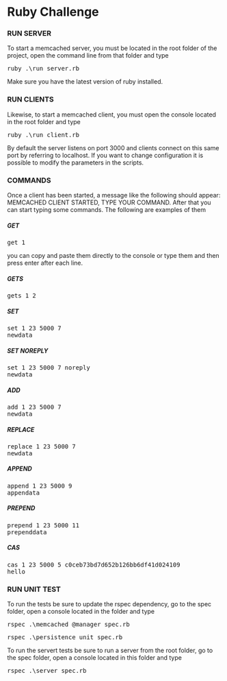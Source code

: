 # Ruby Challenge

### RUN SERVER

To start a memcached server, you must be located in the root folder of the project, open the command line from that folder and type

<pre>
ruby .\run_server.rb</pre>

Make sure you have the latest version of ruby installed.

### RUN CLIENTS

Likewise, to start a memcached client, you must open the console located in the root folder and type

<pre>
ruby .\run_client.rb</pre>

By default the server listens on port 3000 and clients connect on this same port by referring to localhost. If you want to change configuration it is possible to modify the parameters in the scripts.

### COMMANDS

Once a client has been started, a message like the following should appear: MEMCACHED CLIENT STARTED, TYPE YOUR COMMAND. After that you can start typing some commands. The following are examples of them

##### GET

<pre>
get 1
</pre>

you can copy and paste them directly to the console or type them and then press enter after each line.

##### GETS

<pre>
gets 1 2
</pre>

##### SET

<pre>
set 1 23 5000 7
newdata
</pre>

##### SET NOREPLY

<pre>
set 1 23 5000 7 noreply
newdata
</pre>


##### ADD

<pre>
add 1 23 5000 7
newdata
</pre>

##### REPLACE

<pre>
replace 1 23 5000 7
newdata
</pre>

##### APPEND

<pre>
append 1 23 5000 9
appendata
</pre>

##### PREPEND

<pre>
prepend 1 23 5000 11
prependdata
</pre>

##### CAS

<pre>
cas 1 23 5000 5 c0ceb73bd7d652b126bb6df41d024109
hello
</pre>

### RUN UNIT TEST

To run the tests be sure to update the rspec dependency, go to the spec folder, open a console located in the folder and type

<pre>
rspec .\memcached_@manager_spec.rb
</pre> 

<pre>
rspec .\persistence_unit_spec.rb
</pre> 

To run the servert tests be sure to run a server from the root folder, go to the spec folder, open a console located in this folder and type

<pre>
rspec .\server_spec.rb
</pre>
